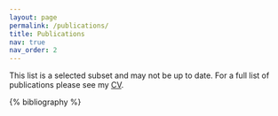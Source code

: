 ```yaml
---
layout: page
permalink: /publications/
title: Publications
nav: true
nav_order: 2
---
```


This list is a selected subset and may not be up to date. For a full list of publications please see my [CV](/assets/pdf/cv.pdf).

<!-- _pages/publications.md -->

<!-- Bibsearch Feature -->

<!-- {% include bib_search.liquid %} -->

<div class="publications">

{% bibliography %}

</div>
